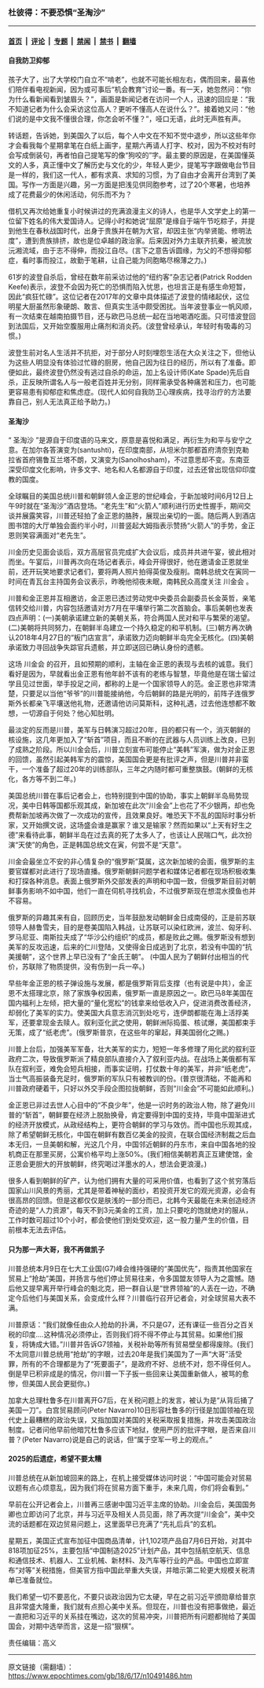 ### 杜彼得：不要恐惧“圣淘沙”

---

#### [首页](../../../..?n10491486) &nbsp;|&nbsp; [评论](../../../../../epoch-comment?n10491486) &nbsp;|&nbsp; [专题](../../../../../epoch-special?n10491486) &nbsp;|&nbsp; [禁闻](../../../../../epoch-news?n10491486) &nbsp;|&nbsp; [禁书](../../../../../books?n10491486) &nbsp;|&nbsp; [翻墙](https://github.com/gfw-breaker/nogfw/blob/master/README.md?n10491486)


<div class="post_content" id="artbody" itemprop="articleBody">
 <!-- article content begin -->
 <h4>
  自我防卫抑郁
 </h4>
 <p>
  孩子大了，出了大学校门自立不“啃老”，也就不可能长相左右，偶而回来，最喜他们陪伴看电视新闻，因为或可事后“机会教育”讨论一番。有一天，她忽然问：“你为什么看新闻看到皱眉头？”，画面是新闻记者在访问一个人，迅速的回应是：“我不知道记者为什么会采访这位高人？更听不懂高人在说什么？”。接着她又问：“他们说的是中文我不懂很合理，你怎会听不懂？”，哑口无语，此时无声胜有声。
 </p>
 <p>
  转话题，告诉她，到美国久了以后，每个人中文在不知不觉中退步，所以这些年你才会看我每个星期拿笔在白纸上画字，星期六再请人打字、校对，因为不校对有时会写成倒装句，再者怕自己提笔写的像“狗咬的”字。最主要的原因是，在美国懂英文的人多，真正懂中文了解历史与文化的少，年轻人更少，提笔写字跟做电台节目是一样的，我们这一代人，都有求真、求知的习惯，为了自由才会离开台湾到了美国。写作一方面是兴趣，另一方面是把浅见供同胞参考，过了20个寒暑，也培养成了花费最少的休闲活动，何乐而不为？
 </p>
 <p>
  借机又再次给她重复小时候讲过的充满浪漫主义的诗人，也是华人文学史上的第一位留下姓名的伟大爱国诗人。记得小时和她说“屈原”是缘自于端午节吃粽子，并提到他生在春秋战国时代，出身于贵族并在朝为大官，却因主张“内举贤能、修明法度”，遭到贵族排挤，故也是位卓越的政治家。后来因对外力主联齐抗秦，被流放沅湘流域，由于志不得伸，而投江自尽。(言下之意告诉圆缘，为父的不想得抑郁症，看时事而投江，故勤于笔耕，让自己能为同胞略尽棉薄之力。)
 </p>
 <p>
  61岁的波登自杀后，曾经在数年前采访过他的“纽约客”杂志记者(Patrick Rodden Keefe)表示，波登不会因为死亡的恐惧而陷入忧思，也坦言正是有感生命短暂，因此“疯狂忙碌”。这位记者在2017年的文章中具体描述了波登的情绪起伏，这位明星大厨虽然形象硬朗、敢言、但真实生活中颇受困扰。当年波登事业一帆风顺，有一次结束在越南拍摄节目，还与欧巴马总统一起在当地喝酒吃面。只可惜波登回到法国后，又开始空腹服用止痛剂和消炎药。(波登曾经承认，年轻时有吸毒的习惯。)
 </p>
 <p>
  波登生前对名人生活并不抗拒，对于部分人时刻埋怨生活在大众关注之下，但他认为这些人明显没有体验过忙碌的厨房，他自己因为往日的经历，所以有了准备。即便如此，最终波登仍然没有逃过自杀的命运，加上名设计师(Kate Spade)先后自杀，正反映所谓名人与一般老百姓并无分别，同样需承受各种痛苦和压力，也可能更容易患有抑郁症和焦虑症。(现代人如何自我防卫心理疾病，找寻治疗的方法要靠自己，别人无法真正给予助力。)
 </p>
 <h4>
  <ok href="https://www.epochtimes.com/gb/tag/%E5%9C%A3%E6%B7%98%E6%B2%99.html">
   圣淘沙
  </ok>
 </h4>
 <p>
  “
  <ok href="https://www.epochtimes.com/gb/tag/%E5%9C%A3%E6%B7%98%E6%B2%99.html">
   圣淘沙
  </ok>
  ”是源自于印度语的马来文，原意是喜悦和满足，再衍生为和平与安宁之意。在加尔各答演变为(santushti)，在印度南部，从坦米尔那都首府清奈到克勒拉省首府锡鲁互兰塔不朗，又演变为(Sanolhosham)，不过意思却不变。东南亚深受印度文化影响，许多文字、地名和人名都源自于印度，过去还曾出现信仰印度教的国度。
 </p>
 <p>
  全球瞩目的美国总统川普和朝鲜领人金正恩的世纪峰会，于新加坡时间6月12日上午9时就在“圣淘沙”酒店登场。“老先生”和“火箭人”顺利进行历史性握手，期间交谈并展露笑容，川普还轻拍了金正恩的胳䏝，展现出亲切的一面。随后两人到酒店图书馆的大厅单独会面约半小时，川普竖起大姆指表示赞扬“火箭人”的手势，金正恩则笑容满面对“老先生”。
 </p>
 <p>
  川金历史见面会谈后，双方高层官员完成扩大会议后，成员并共进午宴，彼此相对而坐。午宴后，川普再次向在场记者表示，峰会开得很好，他在邀请金正恩就坐前，还开玩笑地要求记者们，要将两人照片拍得英俊及瘦削。南韩总统文在寅同一时间在青瓦台主持国务会议表示，昨晚他彻夜未眠，南韩民众高度关注
  <ok href="https://www.epochtimes.com/gb/tag/%E5%B7%9D%E9%87%91%E4%BC%9A.html">
   川金会
  </ok>
  。
 </p>
 <p>
  川普和金正恩并互相邀访，金正恩已透过劳动党中央委员会副委员长金英哲，亲笔信转交给川普，内容包括邀请对方7月在平壤举行第二次首脑会。事后美朝也发表四点声明：(一)美朝承诺建立新的美朝关系，符合两国人民对和平与繁荣的渴望。(二)美朝将共同努力，在朝鲜半岛建立一个持久稳定的和平机制。(三)朝方再次确认2018年4月27日的“板门店宣言”，承诺致力迈向朝鲜半岛完全无核化。(四)美朝承诺致力寻回战争失踪官兵遗骸，并立即送回已确认身份的遗骸。
 </p>
 <p>
  这场
  <ok href="https://www.epochtimes.com/gb/tag/%E5%B7%9D%E9%87%91%E4%BC%9A.html">
   川金会
  </ok>
  的召开，且如预期的顺利，主轴在金正恩的表现与去核的诚意。我们看好是因为，早就看出金正恩有他年龄不该有的老练与智慧，毕竟他是在瑞士留过学且见过世面，举手投足之间，都称的上是一个国家领导人的范。金正恩也非常清楚，只要足以当他“爷爷”的川普能接纳他，今后朝鲜的路是光明的，前阵子连俄罗斯外长都亲飞平壤送他礼物，还邀请他访问莫斯科，这种礼遇，过去他连想都不敢想，一切源自于何处？他心知肚明。
 </p>
 <p>
  最淡定的反而是川普，美军与日韩演习超过20年，目的都只有一个，消灭朝鲜的核设施，这几年更加入了“斩首”项目，而且不断的在武器与人员训练上改良，已到了成熟之阶段。所以川金会后，川普立刻宣布可能停止“美韩”军演，做为对金正恩的回馈，虽然引起美韩军方的震惊，美国国会更是有批评之声，但是川普并非蛮干，一个准备了超过20年的训练部队，三年之内随时都可重整旗鼓。(朝鲜的无核化，各方等不到二年。)
 </p>
 <p>
  美国总统川普在事后记者会上，也特别提到中国的协助，事实上朝鲜半岛局势现况，美中日韩等国都乐观其成，新加坡在此次“川金会”上也花了不少银两，却也免费帮新加坡再次做了一次成功的宣传，且效果良好。唯恐天下不乱的国际时事分析家，又开始撰文说，这场盛会谁是赢家？谁又是输家？然而如果以“上天有好生之德”来看待此事，朝鲜半岛在过去真的死了太多人了，也该让人民喘口气，此次扮演“天使”的角色，正是韩国总统文在寅，何尝不是“天意”。
 </p>
 <p>
  川金会最坐立不安的非心情复杂的“俄罗斯”莫属，这次新加坡的会面，俄罗斯的主要官媒都对此进行了现场直播。俄罗斯朝鲜问题学者和媒体记者都在现场积极收集和打探各种消息。表面上俄罗斯外交部发表的声明和中国一致，但俄罗斯目前对朝鲜事务影响不如中国，他们一直在伺机寻找机会，不过俄罗斯现在想混水摸鱼也并不容易。
 </p>
 <p>
  俄罗斯的异趣其来有自，回顾历史，当年鼓励发动朝鲜金日成南侵的，正是前苏联领导人赫鲁雪夫，目的是卷美国陷入韩战，让苏联可以染红欧洲，波兰、匈牙利、罗马尼亚、南斯拉夫成了“华沙公约组织”的成员，都是败此之赐。俄罗斯没有想到美军的反攻迅速，后来的仁川登陆，又使得金日成逃到了北京，若没有中国的“抗美援朝”，这个世界上早已没有了“金氏王朝”。 (中国人民为了朝鲜付出相当的代价，苏联除了物质提供，没有伤到一兵一卒。)
 </p>
 <p>
  早些年金正恩的核子弹设施与发展，都是俄罗斯背后支撑（也有说是中共），金正恩不太搭理北京，除了家族争权因素，俄罗斯一直是原因之一。欧巴马8年美国在国内福利上左倾，把大量的“量化宽松”的钱拿来给低收入户，促进消费改善经济，却弱化了美军的实力。使美国大兵意志消沉到处吃亏，连伊朗都能在海上活捊美军，还要拿现金去赎人。叙利亚化武之使用，朝鲜洲际捣蛋、核试爆，美国都束手无策，成了“纸老虎”。(俄罗斯普京，在这些年的窜起，拜美国弱化之赐。)
 </p>
 <p>
  川普上台后，加强美军军备，壮大美军的实力，短短一年多修理了用化武的叙利亚政府二次，导致俄罗斯派了精良部队直接介入了叙利亚内战。在战场上美俄都有军队在叙利亚，难免会短兵相接，而事实证明，打仗数十年的美军，并非“纸老虎”，当士气高振装备充足时，俄罗斯的军队只有被教训的份。(普京很清础，不能再和川普政府硬着干，只好以外交手段企图拉拢朝鲜，否则“川金会”不可能如此顺利。)
 </p>
 <p>
  金正恩已非过去世人心目中的“不良少年”，他是一识时务的政治人物，除了避免川普的“斩首”，朝鲜要在经济上脱胎换骨，肯定要得到中国的支持，毕竟中国渐进式的经济开放模式，从政经结构上，更符合朝鲜的学习与效仿。而中国也乐观其成，除了希望朝鲜无核化，中国在朝鲜有数百亿美金的投资，在联合国经济制裁之后血本无归，一旦美朝和解，光这几个月，中国邻近朝鲜的丹东市，来自中国各地的投机商正在那里买房，公寓价格平均上涨50%。(我们相信美朝若真正互建使馆，金正恩会更胆大的开放朝鲜，终究喝过洋墨水的人，想法会更浪漫。)
 </p>
 <p>
  很多人看到朝鲜的矿产，认为他们拥有大量的可采用价值，也看到了这个贫穷落后国家山川风景的秀丽，尤其是带着神秘的面纱，若投资开发它的观光资源，必会有很高昂的回馈。但是这都仅仅是肤浅的一部分而已，北韩今天最能在未来创造经济奇迹的是“人力资源”，每天不到3元美金的工资，加上只要吃的饱就绝对的服从，工作时数可超过10个小时，都会使他们到处受欢迎，这一股力量产生的价值，目前根本无法去评估。
 </p>
 <h4>
  只为那一声大哥，我不再做凯子
 </h4>
 <p>
  川普总统本月9日在七大工业国(G7)峰会维持强硬的“美国优先”，指责其他国家在贸易上“抢劫”美国，并扬言与他们停止贸易往来，令多国盟友领导人为之震憾。随后他又提早离开举行峰会的魁北克，把一群自认是“世界领袖”的人丢在一边，不确定今后他们与美国关系，会变成什么样？川普临行召开记者会，对全球贸易大表不满。
 </p>
 <p>
  川普原话：“我们就像任由众人抢劫的扑满，不只是G7，还有课征一些百分之百关税的印度….这种情况必须停止，否则我们将不得不停止与其贸易。如果他们报复，将铸成大错。”川普并告诉G7领袖，关税补助等所有贸易壁垒都得废除。(我们不太同意川普总统用“抢劫”的字眼，过去20年是我们美国为了一声“大哥”活受罪，所有的不合理都是为了“死要面子”，是政府不好、总统不对，怨不得任何人。倒是早已积非成是的情况，你川普一下子扳一些回来让美国重新做人，被骂的愈惨，但美国人民会更挺你。)
 </p>
 <p>
  加拿大总理杜鲁多在川普离开G7后，在关税问题上的发言，被认为是“从背后捅了美国一刀”。白宫贸易顾问(Peter Navarro)10日形容杜鲁多的行径是加国领袖在现代史上最糟糕的政治失误，又指加国对美国的关税采取报复措施，并攻击美国政治制度。记者问他早前他暗咒杜鲁多应该下地狱，使用严厉的批评字眼，是否来自川普？(Peter Navarro)说是自己的说话，但“属于空军一号上的观点。”
 </p>
 <h4>
  2025的后遗症，希望不要太糟
 </h4>
 <p>
  川普总统在从新加坡回来的路上，在机上接受媒体访问时说：“中国可能会对贸易议题有点心烦意乱，因为我们将在贸易方面下重手，未来几周，你们将会看到。”
 </p>
 <p>
  早前在公开记者会上，川普再三感谢中国习近平主席的协助。川金会后，美国国务卿也立即访问了北京，并与习近平及相关人员见面，除了再次提“川金会”，美中交流的话题都在双边贸易问题上，这里面早已充满了“先礼后兵”的玄机。
 </p>
 <p>
  星期五，美国正式宣布加征中国商品清单，计1,102项产品自7月6日开始，对其中818项加征25%，主要包括“中国制造2025”计划产品，其中包括航空航天、信息和通信技术、机器人、工业机械、新材料、及汽车等行业的产品。中国也立即宣布“对等”关税措施，但美官方指中国此举重大失误，并暗示第二轮更大规模关税清单已准备就位。
 </p>
 <p>
  我们希望一切不要恶化，不要只谈政治因为它太硬，早在之前习近平颁勋章给普京且非常盛大隆重，我们就有点担心美中关系。但现在，川普也没有把事做绝，最近一直把和习近平的关系挂在嘴边，这次的贸易冲突，川普把所有问题都抛给了美国国会，对期中选举而言，这是一招“狠棋”。
 </p>
 <p>
  责任编辑：高义
 </p>
 <!-- article content end -->
 <div id="below_article_ad">
 </div>
</div>


---

原文链接（需翻墙）：https://www.epochtimes.com/gb/18/6/17/n10491486.htm